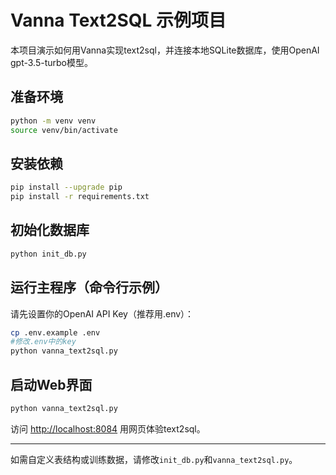 # Vanna Text2SQL 示例项目

本项目演示如何用Vanna实现text2sql，并连接本地SQLite数据库，使用OpenAI gpt-3.5-turbo模型。

## 准备环境

```bash
python -m venv venv
source venv/bin/activate
```

## 安装依赖

```bash
pip install --upgrade pip
pip install -r requirements.txt
```

## 初始化数据库

```bash
python init_db.py
```

## 运行主程序（命令行示例）

请先设置你的OpenAI API Key（推荐用.env）：

```bash
cp .env.example .env
#修改.env中的key
python vanna_text2sql.py
```

## 启动Web界面

```bash
python vanna_text2sql.py
```

访问 <http://localhost:8084> 用网页体验text2sql。

---

如需自定义表结构或训练数据，请修改`init_db.py`和`vanna_text2sql.py`。
